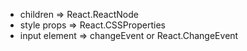 - children => React.ReactNode
- style props => React.CSSProperties
- input element => changeEvent<HTMLInputElement> or React.ChangeEvent<HTMLInputElement>
